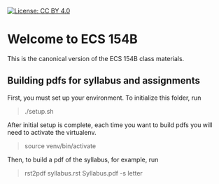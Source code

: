 [![License: CC BY 4.0](https://img.shields.io/badge/License-CC%20BY%204.0-lightgrey.svg)](https://creativecommons.org/licenses/by/4.0/)

# Welcome to ECS 154B

This is the canonical version of the ECS 154B class materials.

## Building pdfs for syllabus and assignments

First, you must set up your environment.
To initialize this folder, run
> ./setup.sh

After initial setup is complete, each time you want to build pdfs you will need to activate the virtualenv.
> source venv/bin/activate

Then, to build a pdf of the syllabus, for example, run
> rst2pdf syllabus.rst Syllabus.pdf -s letter
